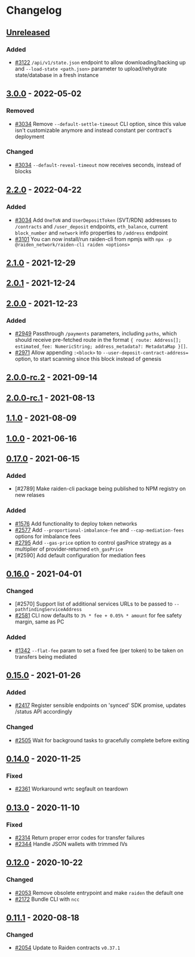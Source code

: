 # Changelog

## [Unreleased]
### Added
- [#3122] `/api/v1/state.json` endpoint to allow downloading/backing up and `--load-state <path.json>` parameter to upload/rehydrate state/database in a fresh instance

[#3122]: https://github.com/raiden-network/light-client/issues/3122

## [3.0.0] - 2022-05-02
### Removed
- [#3034] Remove `--default-settle-timeout` CLI option, since this value isn't customizable anymore and instead constant per contract's deployment

### Changed
- [#3034] `--default-reveal-timeout` now receives seconds, instead of blocks

[#3034]: https://github.com/raiden-network/light-client/pull/3034

## [2.2.0] - 2022-04-22
### Added
- [#3034] Add `OneToN` and `UserDepositToken` (SVT/RDN) addresses to `/contracts` and `/user_deposit` endpoints, `eth_balance`, current `block_number` and `network` info properties to `/address` endpoint
- [#3101] You can now install/run raiden-cli from npmjs with `npx -p @raiden_network/raiden-cli raiden <options>`

[#3034]: https://github.com/raiden-network/light-client/pull/3034
[#3101]: https://github.com/raiden-network/light-client/pull/3101

## [2.1.0] - 2021-12-29

## [2.0.1] - 2021-12-24

## [2.0.0] - 2021-12-23
### Added
- [#2949] Passthrough `/payments` parameters, including `paths`, which should receive pre-fetched route in the format `{ route: Address[]; estimated_fee: NumericString; address_metadata?: MetadataMap }[]`.
- [#2971] Allow appending `:<block>` to `--user-deposit-contract-address=` option, to start scanning since this block instead of genesis

[#2949]: https://github.com/raiden-network/light-client/issues/2949
[#2971]: https://github.com/raiden-network/light-client/pull/2971

## [2.0.0-rc.2] - 2021-09-14

## [2.0.0-rc.1] - 2021-08-13

## [1.1.0] - 2021-08-09

## [1.0.0] - 2021-06-16

## [0.17.0] - 2021-06-15
### Added
- [#2789] Make raiden-cli package being published to NPM registry on new relases

[#1576]: https://github.com/raiden-network/light-client/issues/2789


### Added
- [#1576] Add functionality to deploy token networks
- [#2577] Add `--proportional-imbalance-fee` and `--cap-mediation-fees` options for imbalance fees
- [#2795] Add `--gas-price` option to control gasPrice strategy as a multiplier of provider-returned `eth_gasPrice`
- [#2590] Add default configuration for mediation fees

[#1576]: https://github.com/raiden-network/light-client/issues/1576
[#2577]: https://github.com/raiden-network/light-client/issues/2577
[#2795]: https://github.com/raiden-network/light-client/issues/2795
[#2790]: https://github.com/raiden-network/light-client/issues/2790

## [0.16.0] - 2021-04-01
### Changed
- [#2570] Support list of additional services URLs to be passed to `--pathfindingServiceAddress`
- [#2581] CLI now defaults to `3% * fee + 0.05% * amount` for fee safety margin, same as PC

### Added
- [#1342] `--flat-fee` param to set a fixed fee (per token) to be taken on transfers being mediated

[#1342]: https://github.com/raiden-network/light-client/issues/1342
[#2581]: https://github.com/raiden-network/light-client/pull/2581

## [0.15.0] - 2021-01-26
### Added
- [#2417] Register sensible endpoints on 'synced' SDK promise, updates /status API accordingly

### Changed
- [#2505] Wait for background tasks to gracefully complete before exiting

[#2417]: https://github.com/raiden-network/light-client/pull/2417
[#2505]: https://github.com/raiden-network/light-client/pull/2505

## [0.14.0] - 2020-11-25
### Fixed
- [#2361] Workaround wrtc segfault on teardown

[#2361]: https://github.com/raiden-network/light-client/issues/2361

## [0.13.0] - 2020-11-10
### Fixed
- [#2314] Return proper error codes for transfer failures
- [#2344] Handle JSON wallets with trimmed IVs

[#2314]: https://github.com/raiden-network/light-client/pull/2336
[#2344]: https://github.com/raiden-network/light-client/issues/2336

## [0.12.0] - 2020-10-22
### Changed

- [#2053] Remove obsolete entrypoint and make `raiden` the default one
- [#2172] Bundle CLI with `ncc`

[#2053]: https://github.com/raiden-network/light-client/pulls/2053
[#2172]: https://github.com/raiden-network/light-client/issues/2172

## [0.11.1] - 2020-08-18
### Changed

- [#2054] Update to Raiden contracts `v0.37.1`

[#2054]: https://github.com/raiden-network/light-client/pulls/2054


[Unreleased]: https://github.com/raiden-network/light-client/compare/v3.0.0...HEAD
[3.0.0]: https://github.com/raiden-network/light-client/compare/v2.2.0...v3.0.0
[2.2.0]: https://github.com/raiden-network/light-client/compare/v2.1.0...v2.2.0
[2.1.0]: https://github.com/raiden-network/light-client/compare/v2.0.1...v2.1.0
[2.0.1]: https://github.com/raiden-network/light-client/compare/v2.0.0...v2.0.1
[2.0.0]: https://github.com/raiden-network/light-client/compare/v2.0.0-rc.2...v2.0.0
[2.0.0-rc.2]: https://github.com/raiden-network/light-client/compare/v2.0.0-rc.1...v2.0.0-rc.2
[2.0.0-rc.1]: https://github.com/raiden-network/light-client/compare/v1.1.0...v2.0.0-rc.1
[1.1.0]: https://github.com/raiden-network/light-client/compare/v1.0.0...v1.1.0
[1.0.0]: https://github.com/raiden-network/light-client/compare/v0.17.0...v1.0.0
[0.17.0]: https://github.com/raiden-network/light-client/compare/v0.16.0...v0.17.0
[0.16.0]: https://github.com/raiden-network/light-client/compare/v0.15.0...v0.16.0
[0.15.0]: https://github.com/raiden-network/light-client/compare/v0.14.0...v0.15.0
[0.14.0]: https://github.com/raiden-network/light-client/compare/v0.13.0...v0.14.0
[0.13.0]: https://github.com/raiden-network/light-client/compare/v0.12.0...v0.13.0
[0.12.0]: https://github.com/raiden-network/light-client/compare/v0.11.1...v0.12.0
[0.11.1]: https://github.com/raiden-network/light-client/compare/v0.11.0...v0.11.1
